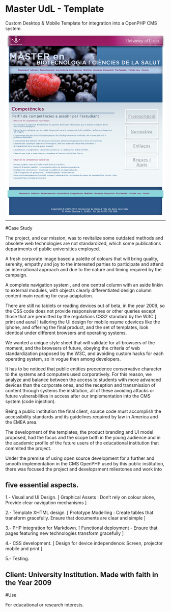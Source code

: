 # Master UdL - Template

Custom Desktop & Mobile Template for integration into a OpenPHP CMS system. 


 ![](https://github.com/delfiramirez/master-udl-2009/blob/master/public/assets/splash.jpg)

------------------------------------------------------------------

#Case Study

The project, and our mission, was to revitalize some outdated methods and obsolete web technologies are not standardized, which some publications departments of public universities employed.

A fresh corporate image based a palette of colours that will bring quality, serenity, empathy and joy to the interested parties to participate and attend an international approach and due to the nature and timing required by the campaign.

A complete navigation system , and one central column with an aside linkin to external modules, with objects clearly differentiated design column content main reading for easy adaptation.

There are still no tablets or reading devices out of beta, in the year 2009, so the CSS code does not provide responsivennes or other queries except those that are permitted by the regulations CSS2 standard by the W3C [ print and aural ] tailoring the UI design for mobile nsume cdevices like the Iphone, and offering the final product, and the set of templates, look identical under different browsers and operating systems.

We wanted a unique style sheet that will validate for all browsers of the moment, and the browsers of future, obeying the criteria of web standardization proposed by the W3C, and avoiding custom hacks for each operating system, so in vogue then among developers.

It has to be noticed that public entities precedence conservative character to the systems and computers used corporatively. For this reason, we analyze and balance between the access to students with more advanced devices than the corporate ones, and the reception and transmission of content through systems the institution, all of these avoiding attacks or future vulnerabilities in access after our implementation into the CMS system (code injection).

Being a public institution the final client, source code must accomplish the accessibility standards and its guidelines required by law in America and the EMEA area.

The development of the templates, the product branding and UI model proposed, had the focus and the scope both in the young audience and in the academic profile of the future users of the educational institution that commited the project.

Under the premise of using open source development for a further and smooth implementation in the CMS OpenPHP used by this public institution, there was focused  the project and developsment milestones and work into

five essential aspects.
--------------------------------------------------------------------------------------------------------------------------


1.- Visual and UI Design. [ Graphical Assets : Don’t rely on colour alone,  Provide clear navigation mechanisms ]

2.- Template XHTML design. [ Prototype Modelling :  Create tables that transform gracefully. Ensure that documents are clear and simple ]

3.- PHP integration for Markdown. [ Functional deployment - Ensure that pages featuring new technologies transform gracefully ]

4.- CSS development. [ Design for device independence: Screen, projector mobile and print ]

5.- Testing.


Client:  University Institution. Made with faith in the Year 2009
--------------------------------------------------------------------------------

#Use

For educational or research interests. 
